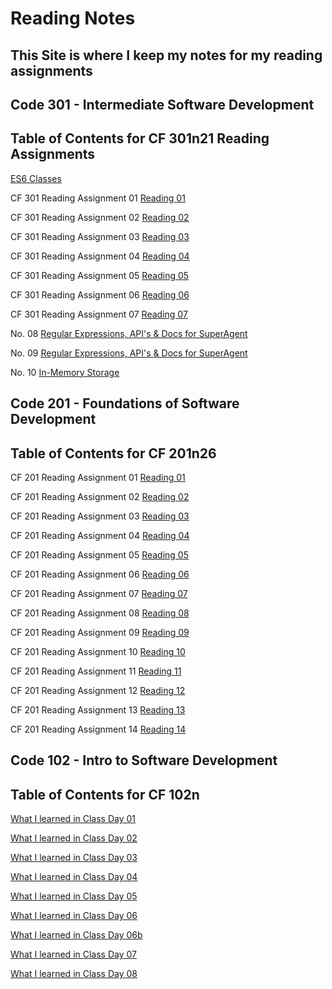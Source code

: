 # Reading Notes

## This Site is where I keep my notes for my reading assignments

## Code 301 - Intermediate Software Development

## Table of Contents for CF 301n21 Reading Assignments

[ES6 Classes](/CF301/es6-classes.md)

CF 301 Reading Assignment 01 [Reading 01](/CF301/read-01.md)

CF 301 Reading Assignment 02 [Reading 02](/CF301/read-02.md)

CF 301 Reading Assignment 03 [Reading 03](/CF301/read-03.md)

CF 301 Reading Assignment 04 [Reading 04](/CF301/read-04.md)

CF 301 Reading Assignment 05 [Reading 05](/CF301/read-05.md)

CF 301 Reading Assignment 06 [Reading 06](/CF301/read-06.md)

CF 301 Reading Assignment 07 [Reading 07](/CF301/read-07.md)

No. 08 [Regular Expressions, API's & Docs for SuperAgent](/CF301/read-08.md)

No. 09 [Regular Expressions, API's & Docs for SuperAgent](/CF301/read-09.md)

No. 10 [In-Memory Storage](/CF301/read-10.md)

## Code 201 - Foundations of Software Development

## Table of Contents for CF 201n26

CF 201 Reading Assignment 01 [Reading 01](/CF201/read-01.md)

CF 201 Reading Assignment 02 [Reading 02](/CF201/read-02.md)

CF 201 Reading Assignment 03 [Reading 03](/CF201/read-03.md)

CF 201 Reading Assignment 04 [Reading 04](/CF201/read-04.md)

CF 201 Reading Assignment 05 [Reading 05](/CF201/read-05.md)

CF 201 Reading Assignment 06 [Reading 06](/CF201/read-06.md)

CF 201 Reading Assignment 07 [Reading 07](/CF201/read-07.md)

CF 201 Reading Assignment 08 [Reading 08](/CF201/read-08.md)

CF 201 Reading Assignment 09 [Reading 09](/CF201/read-09.md)

CF 201 Reading Assignment 10 [Reading 10](/CF201/read-10.md)

CF 201 Reading Assignment 11 [Reading 11](/CF201/read-11.md)

CF 201 Reading Assignment 12 [Reading 12](/CF201/read-12.md)

CF 201 Reading Assignment 13 [Reading 13](/CF201/read-13.md)

CF 201 Reading Assignment 14 [Reading 14](/CF201/read-14.md)

## Code 102 - Intro to Software Development

## Table of Contents for CF 102n

[What I learned in Class Day 01](/CF102/Read01.md)

[What I learned in Class Day 02](/CF102/Read02.md)

[What I learned in Class Day 03](/CF102/Read03.md)

[What I learned in Class Day 04](/CF102/Read04.md)

[What I learned in Class Day 05](/CF102/Read05.md)

[What I learned in Class Day 06](/CF102/Read06.md)

[What I learned in Class Day 06b](/CF102/Read06b.md)

[What I learned in Class Day 07](/CF102/Read07.md)

[What I learned in Class Day 08](/CF102/read08.md)
